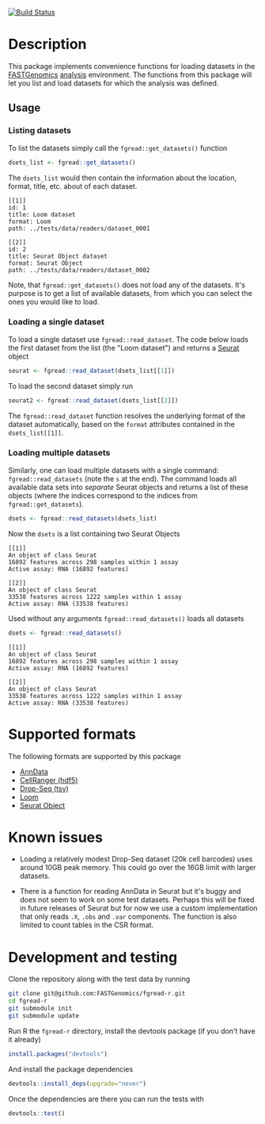 [![Build Status](https://travis-ci.org/FASTGenomics/fgread-r.svg?branch=master)](https://fastgenomics.github.io/fgread-r/docs/)

# Description

This package implements convenience functions for loading datasets in the
[FASTGenomics][fg] [analysis][fg_analysis] environment.  The functions from this package
will let you list and load datasets for which the analysis was defined.

[fg]: https://beta.fastgenomics.org/webclient/
[fg_analysis]: https://beta.fastgenomics.org/webclient/searchPage/analyses

## Usage

### Listing datasets

To list the datasets simply call the `fgread::get_datasets()` function

``` R
dsets_list <- fgread::get_datasets()
```

The `dsets_list` would then contain the information about the location, format, title,
etc. about of each dataset.

```
[[1]]
id: 1
title: Loom dataset
format: Loom
path: ../tests/data/readers/dataset_0001

[[2]]
id: 2
title: Seurat Object dataset
format: Seurat Object
path: ../tests/data/readers/dataset_0002
```

Note, that `fgread::get_datasets()` does not load any of the datasets.  It's purpose
is to get a list of available datasets, from which you can select the ones you would
like to load.

### Loading a single dataset

To load a single dataset use `fgread::read_dataset`.  The code below loads the first
dataset from the list (the "Loom dataset") and returns a [Seurat][seurat] object

``` R
seurat <- fgread::read_dataset(dsets_list[[1]])
```

To load the second dataset simply run

``` R
seurat2 <- fgread::read_dataset(dsets_list[[2]])
```

The `fgread::read_dataset` function resolves the underlying format of the dataset
automatically, based on the `format` attributes contained in the `dsets_list[[1]]`.

[seurat]: https://satijalab.org/seurat/

### Loading multiple datasets

Similarly, one can load multiple datasets with a single command:
`fgread::read_datasets` (note the `s` at the end).  The command loads all available data
sets into _separate_ Seurat objects and returns a list of these objects (where the
indices correspond to the indices from `fgread::get_datasets`).

``` R
dsets <- fgread::read_datasets(dsets_list)
```
Now the `dsets` is a list containing two Seurat Objects

```
[[1]]
An object of class Seurat
16892 features across 298 samples within 1 assay
Active assay: RNA (16892 features)

[[2]]
An object of class Seurat
33538 features across 1222 samples within 1 assay
Active assay: RNA (33538 features)
```

Used without any arguments `fgread::read_datasets()` loads all datasets

``` R
dsets <- fgread::read_datasets()
```


```
[[1]]
An object of class Seurat
16892 features across 298 samples within 1 assay
Active assay: RNA (16892 features)

[[2]]
An object of class Seurat
33538 features across 1222 samples within 1 assay
Active assay: RNA (33538 features)
```

# Supported formats

The following formats are supported by this package
- [AnnData](https://github.com/theislab/anndata)
- [CellRanger (hdf5)](https://support.10xgenomics.com/single-cell-gene-expression/software/pipelines/latest/advanced/h5_matrices)
- [Drop-Seq (tsv)](https://github.com/Hoohm/dropSeqPipe/)
- [Loom](http://loompy.org/)
- [Seurat Object](https://satijalab.org/seurat/)

# Known issues

- Loading a relatively modest Drop-Seq dataset (20k cell barcodes) uses around 10GB
  peak memory.  This could go over the 16GB limit with larger datasets.

- There is a function for reading AnnData in Seurat but it's buggy and does not seem to
  work on some test datasets.  Perhaps this will be fixed in future releases of Seurat
  but for now we use a custom implementation that only reads `.X`, `.obs` and `.var`
  components.  The function is also limited to count tables in the CSR format.

# Development and testing

Clone the repository along with the test data by running

``` bash
git clone git@github.com:FASTGenomics/fgread-r.git
cd fgread-r
git submodule init
git submodule update
```

Run R the `fgread-r` directory, install the devtools package (if you don't have it already)

``` R
install.packages("devtools")
```

And install the package dependencies

``` R
devtools::install_deps(upgrade="never")
```

Once the dependencies are there you can run the tests with

``` R
devtools::test()
```
